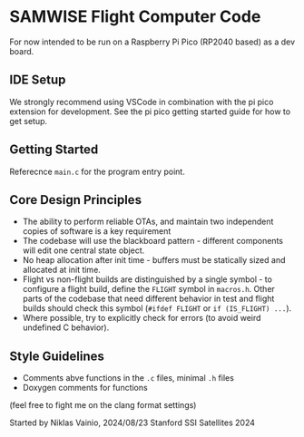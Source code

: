 # SAMWISE Flight Computer Code

For now intended to be run on a Raspberry Pi Pico (RP2040 based) as a dev board.

## IDE Setup
We strongly recommend using VSCode in combination with the pi pico extension for development.
See the pi pico getting started guide for how to get setup.

## Getting Started
Referecnce `main.c` for the program entry point.

## Core Design Principles
* The ability to perform reliable OTAs, and maintain two independent copies of software is a key requirement
* The codebase will use the blackboard pattern - different components will edit one central state object.
* No heap allocation after init time - buffers must be statically sized and allocated at init time.
* Flight vs non-flight builds are distinguished by a single symbol - to configure a flight build, define the `FLIGHT` symbol in `macros.h`. Other parts of the codebase that need different behavior in test and flight builds should check this symbol (`#ifdef FLIGHT` or `if (IS_FLIGHT) ...`).
* Where possible, try to explicitly check for errors (to avoid weird undefined C behavior).

## Style Guidelines
* Comments abve functions in the `.c` files, minimal `.h` files
* Doxygen comments for functions

(feel free to fight me on the clang format settings)

Started by Niklas Vainio, 2024/08/23
Stanford SSI Satellites 2024